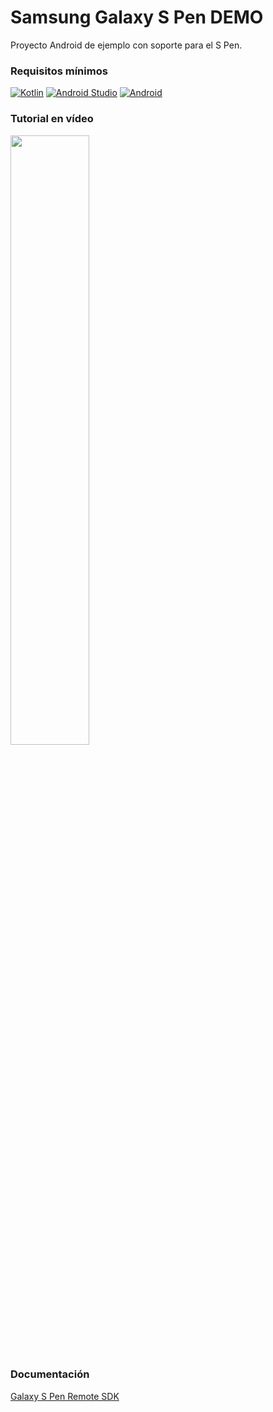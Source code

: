 # Samsung Galaxy S Pen DEMO

Proyecto Android de ejemplo con soporte para el S Pen.

### Requisitos mínimos
[![Kotlin](https://img.shields.io/badge/Kotlin-1.7-purple?longCache=true&style=popout-square)](https://kotlinlang.org)
[![Android Studio](https://img.shields.io/badge/Android_Studio-Chipmunk-blue.svg?longCache=true&style=popout-square)](https://developer.android.com/studio)
[![Android](https://img.shields.io/badge/Android-6-green.svg?longCache=true&style=popout-square)](https://www.android.com)

### Tutorial en vídeo

<a href="https://youtu.be/9S_YuQoVWGY"><img src="http://i3.ytimg.com/vi/9S_YuQoVWGY/maxresdefault.jpg" style="height: 50%; width:50%;"/></a>

### Documentación

[Galaxy S Pen Remote SDK](https://developer.samsung.com/galaxy-spen-remote/overview.html)
